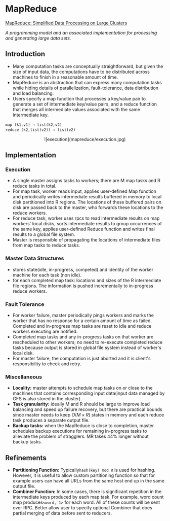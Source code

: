 # MapReduce

[MapReduce: Simplified Data Processing on Large Clusters](http://nil.csail.mit.edu/6.824/2020/papers/mapreduce.pdf)

*A programming model and an associated implementation for processing and generating large data sets.*

## Introduction

- Many computation tasks are conceptually straightforward, but given the size of input data, the computations have to be distributed across machines to finish in a reasonable amount of time.
- MapReduce is an abstraction that can express many computation tasks while hiding details of parallelization, fault-tolerance, data distribution and load balancing.
- Users specify a map function that processes a key/value pair to generate a set of intermediate key/value pairs, and a reduce function that merges all intermediate values associated with the same intermediate key.

```
map (k1,v1) → list(k2,v2)
reduce (k2,list(v2)) → list(v2)
```

<center>![execution](mapreduce/execution.jpg)</center>

## Implementation

### Execution

- A single master assigns tasks to workers; there are M map tasks and R reduce tasks in total.
- For map task, worker reads input, applies user-defined Map function and periodically writes intermediate results buffered in memory to local disk partitioned into R regions. The locations of these buffered pairs on disk are passed back to the master, who forwards these locations to the reduce workers.
- For reduce task, worker uses rpcs to read intermediate results on map workers' local disks, sorts intermediate results to group occurrences of the same key, applies user-defined Reduce function and writes final results to a global file system.
- Master is responsible of propagating the locations of intermediate files from map tasks to reduce tasks.

### Master Data Structures

* stores state(idle, in-progress, competed) and identity of the worker machine for each task (non idle).
* for each completed map task: locations and sizes of the R intermediate file regions. The information is pushed incrementally to in-progress reduce workers.

### Fault Tolerance

- For worker failure, master periodically pings workers and marks the worker that has no response for a certain amount of time as failed. Completed and in-progress map tasks are reset to idle and reduce workers executing are notified.
- Completed map tasks and any in-progress tasks on that worker are rescheduled to other workers; no need to re-execute completed reduce tasks because output is stored in global file system instead of worker's local disk.
- For master failure, the computation is just aborted and it is client's responsibility to check and retry.

### Miscellaneous

- **Locality:** master attempts to schedule map tasks on or close to the machines that contains corresponding input data(input data managed by GFS is also stored in the cluster).
- **Task granularity:** ideally M and R should be large to improve load balancing and speed up failure recovery, but there are practical bounds since master needs to keep $O(M\times R)$ states in memory and each reduce task produces a separate output file.
- **Backup tasks:** when the MapReduce is close to completion, master schedules backup executions for remaining in-progress tasks to alleviate the problem of stragglers. MR takes 44% longer without backup tasks.

## Refinements

- **Partitioning Function:** Typically`hash(key) mod R` is used for hashing. However, it is useful to allow custom partitioning function so that for example users can have all URLs from the same host end up in the same output file.
- **Combiner Function:** In some cases, there is significant repetition in the intermediate keys produced by each map task. For example, word count map produces`<word, 1>` for each word. All of these counts will be sent over RPC. Better allow user to specify optional Combiner that does partial merging of data before sent to reducers.
